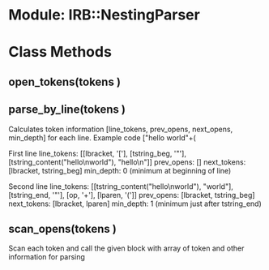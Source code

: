 # Module: IRB::NestingParser
    



# Class Methods
## open_tokens(tokens ) [](#method-c-open_tokens)
## parse_by_line(tokens ) [](#method-c-parse_by_line)
Calculates token information [line_tokens, prev_opens, next_opens, min_depth]
for each line. Example code
    ["hello
    world"+(

First line
    line_tokens: [[lbracket, '['], [tstring_beg, '"'], [tstring_content("hello\nworld"), "hello\n"]]
    prev_opens:  []
    next_tokens: [lbracket, tstring_beg]
    min_depth:   0 (minimum at beginning of line)

Second line
    line_tokens: [[tstring_content("hello\nworld"), "world"], [tstring_end, '"'], [op, '+'], [lparen, '(']]
    prev_opens:  [lbracket, tstring_beg]
    next_tokens: [lbracket, lparen]
    min_depth:   1 (minimum just after tstring_end)
## scan_opens(tokens ) [](#method-c-scan_opens)
Scan each token and call the given block with array of token and other
information for parsing

